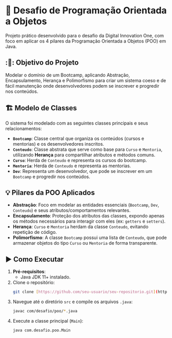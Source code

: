 # :dna: Desafio de Programação Orientada a Objetos

Projeto prático desenvolvido para o desafio da Digital Innovation One, com foco em aplicar os 4 pilares da Programação Orientada a Objetos (POO) em Java.

## :🎯: Objetivo do Projeto

Modelar o domínio de um Bootcamp, aplicando Abstração, Encapsulamento, Herança e Polimorfismo para criar um sistema coeso e de fácil manutenção onde desenvolvedores podem se inscrever e progredir nos conteúdos.

## :building_construction: Modelo de Classes

O sistema foi modelado com as seguintes classes principais e seus relacionamentos:

-   **`Bootcamp`**: Classe central que organiza os conteúdos (cursos e mentorias) e os desenvolvedores inscritos.
-   **`Conteudo`**: Classe abstrata que serve como base para `Curso` e `Mentoria`, utilizando **Herança** para compartilhar atributos e métodos comuns.
-   **`Curso`**: Herda de `Conteudo` e representa os cursos do bootcamp.
-   **`Mentoria`**: Herda de `Conteudo` e representa as mentorias.
-   **`Dev`**: Representa um desenvolvedor, que pode se inscrever em um `Bootcamp` e progredir nos conteúdos.

## :bulb: Pilares da POO Aplicados

-   **Abstração**: Foco em modelar as entidades essenciais (`Bootcamp`, `Dev`, `Conteudo`) e seus atributos/comportamentos relevantes.
-   **Encapsulamento**: Proteção dos atributos das classes, expondo apenas os métodos necessários para interagir com eles (ex: `getters` e `setters`).
-   **Herança**: `Curso` e `Mentoria` herdam da classe `Conteudo`, evitando repetição de código.
-   **Polimorfismo**: A classe `Bootcamp` possui uma lista de `Conteudo`, que pode armazenar objetos do tipo `Curso` ou `Mentoria` de forma transparente.

## :arrow_forward: Como Executar

1.  **Pré-requisitos**:
    -   Java JDK 11+ instalado.
2.  Clone o repositório:
    ```bash
    git clone [https://github.com/seu-usuario/seu-repositorio.git](https://github.com/seu-usuario/seu-repositorio.git)
    ```
3.  Navegue até o diretório `src` e compile os arquivos `.java`:
    ```bash
    javac com/desafio/poo/*.java
    ```
4.  Execute a classe principal (`Main`):
    ```bash
    java com.desafio.poo.Main
    ```
